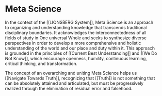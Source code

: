 # Meta Science

In the context of the [[LIONSBERG System]], Meta Science is an approach to organizing and understanding knowledge that transcends traditional disciplinary boundaries. It acknowledges the interconnectedness of all fields of study in One universal Whole and seeks to synthesize diverse perspectives in order to develop a more comprehensive and holistic understanding of the world and our place and duty within it. This approach is grounded in the principles of [[Current Best Understanding]] and [[We Do Not Know]], which encourage openness, humility, continuous learning, critical thinking, and transformation.

The concept of an overarching and uniting Meta Science helps us [[Navigate Towards Truth]], recognizing that [[Truth]] is not something that can be absolutely attained and articulated, but must be progressively realized through the elimination of residual error and falsehood. 